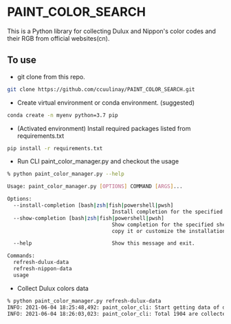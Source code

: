 # PAINT_COLOR_SEARCH

This is a Python library for collecting Dulux and Nippon's color codes and their RGB from official websites(cn). 

## To use
- git clone from this repo. 
```bash
git clone https://github.com/ccuulinay/PAINT_COLOR_SEARCH.git
```

- Create virtual environment or conda environment. (suggested)
```bash
conda create -n myenv python=3.7 pip
```

- (Activated environment) Install required packages listed from requirements.txt
```bash
pip install -r requirements.txt
```

- Run CLI paint_color_manager.py and checkout the usage
```bash
% python paint_color_manager.py --help

Usage: paint_color_manager.py [OPTIONS] COMMAND [ARGS]...

Options:
  --install-completion [bash|zsh|fish|powershell|pwsh]
                                  Install completion for the specified shell.
  --show-completion [bash|zsh|fish|powershell|pwsh]
                                  Show completion for the specified shell, to
                                  copy it or customize the installation.

  --help                          Show this message and exit.

Commands:
  refresh-dulux-data
  refresh-nippon-data
  usage

```

- Collect Dulux colors data
```bash
% python paint_color_manager.py refresh-dulux-data
INFO: 2021-06-04 18:25:48,492: paint_color_cli: Start getting data of dulux.
INFO: 2021-06-04 18:26:03,023: paint_color_cli: Total 1904 are collected and save to path ./.

```
